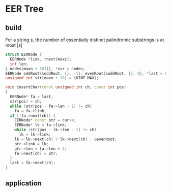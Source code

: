 # EER Tree

## build

For a string $s$, the number of essentially distinct palindromic substrings is at most $|s|$

```cpp
struct EERNode {
  EERNode *link, *next[maxc];
  int len;
} nodes[maxn + 10]{}, *cur = nodes;
EERNode oddRoot{&oddRoot, {}, -1}, evenRoot{&oddRoot, {}, 0}, *last = &evenRoot;
unsigned int str[maxn + 10] = {UINT_MAX};

void insertChar(const unsigned int ch, const int pos)
{
  EERNode* fa = last;
  str[pos] = ch;
  while (str[pos - fa->len - 1] != ch)
    fa = fa->link;
  if (!fa->next[ch]) {
    EERNode* const ptr = cur++;
    EERNode* lk = fa->link;
    while (str[pos - lk->len - 1] != ch)
      lk = lk->link;
    lk = lk->next[ch] ? lk->next[ch] : &evenRoot;
    ptr->link = lk;
    ptr->len = fa->len + 2;
    fa->next[ch] = ptr;
  }
  last = fa->next[ch];
}
```

## application

